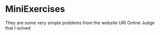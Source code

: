 # MiniExercises
 They are some very simple problems from the website URI Online Judge that I solved
